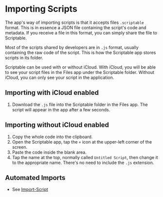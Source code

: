 # Importing Scripts

The app's way of importing scripts is that it accepts files `.scriptable` format. This is in essence a JSON file containing the script's code and metadata. If you receive a file in this format, you can simply share the file to Scriptable.

Most of the scripts shared by developers are in `.js` format,  usually containing the raw code of the script. This is how the Scriptable app stores scripts in its folder.

Scriptable can be used with or without iCloud. With iCloud, you will be able to see your script files in the Files app under the Scriptable folder.
Without iCloud, you can only see your script in the application.

## Importing with iCloud enabled

1. Download the `.js` file into the Scriptable folder in the Files app. The script will appear in the app after a few seconds.

## Importing without iCloud enabled

1. Copy the whole code into the clipboard.
2. Open the Scriptable app, tap the `+` icon at the upper-left corner of the screen.
3. Paste the code inside the blank area.
4. Tap the name at the top, normally called `Untitled Script`, then change it to the appropriate name. There's no need to include the `.js` extension.

## Automated Imports

* See [Import-Script](import-script.md)


